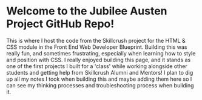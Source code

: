 # Welcome to the Jubilee Austen Project GitHub Repo!

This is where I host the code from the Skillcrush project for the HTML & CSS module in the Front End Web Developer Blueprint.
Building this was really fun, and sometimes frustrating, especially when learning how to style and position with CSS.
I really enjoyed building this page, and it stands as one of the first projects I built for a 'class' while working alongside other students and getting help from Skillcrush Alumni and Mentors!
I plan to dig up all my notes I took when building this and maybe adding them here so I can see my thinking processes and troubleshooting process when building it.
